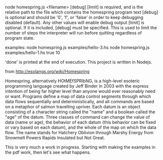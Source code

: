 node homespring.js &lt;filename> [debug] [limit]
<filename> is required, and is the relative path to the file which contains the homespring program text
[debug] is optional and should be '0', 'f', or 'false' in order to keep debugging disabled (default). Any other values will enable debug output
[limit] is optional. If it is included, [debug] must be specified. This is used to limit the number of steps the interpreter will run before quitting regardless of program state.

examples:
node homespring.js examples/hello-3.hs
node homespring.js examples/hello-1.hs true 10

'done' is printed at the end of execution.
This project is written in Nodejs. 


from http://esolangs.org/wiki/Homespring

Homespring, alternatively HOtMEfSPRIbNG, is a high-level esoteric programming language created by Jeff Binder in 2003 with the express intention of being far higher level than anyone would ever reasonably need or want.
Programs define a map of data control segments through which data flows sequentially and deterministically, and all commands are based on a metaphor of salmon travelling upriver. Each datum is an object consisting of a character string called the "name" and a boolean called the "age" of the datum. Three classes of command can change the value of data (name or age), the behavior of each datum (this behavior can be fixed or vary based on each datum), and the whole of the map on which the data flow.
The name stands for Hatchery Oblivion through Marshy Energy from Snowmelt Powers Rapids Insulated but Not Great.

This is very much a work in progress. Starting with making the examples in the pdf work, then let's see what happens.
